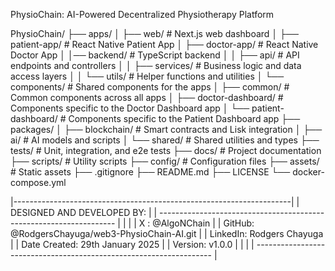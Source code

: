 PhysioChain: AI-Powered Decentralized Physiotherapy Platform

PhysioChain/
├── apps/
│   ├── web/                         # Next.js web dashboard
│   ├── patient-app/                 # React Native Patient App
│   ├── doctor-app/                  # React Native Doctor App
│   │── backend/                     # TypeScript backend
│   │   ├── api/                     # API endpoints and controllers
│   │   ├── services/                # Business logic and data access layers
│   │   └── utils/                   # Helper functions and utilities
│   └── components/                  # Shared components for the apps
│       ├── common/                  # Common components across all apps
│       ├── doctor-dashboard/        # Components specific to the Doctor Dashboard app
│       └── patient-dashboard/       # Components specific to the Patient Dashboard app
├── packages/
│   ├── blockchain/                  # Smart contracts and Lisk integration
│   ├── ai/                          # AI models and scripts
│   └── shared/                      # Shared utilities and types
├── tests/                           # Unit, integration, and e2e tests
├── docs/                            # Project documentation
├── scripts/                         # Utility scripts
├── config/                          # Configuration files
├── assets/                          # Static assets
├── .gitignore
├── README.md
├── LICENSE
└── docker-compose.yml

|---------------------------------------------------------------------|
| DESIGNED AND DEVELOPED BY:                                          |
| ------------------------------------------------------------------- |
|                                                                     |
| X : @AlgoNChain                                                     |
| GitHub: @RodgersChayuga/web3-PhysioChain-AI.git                     |
| LinkedIn: Rodgers Chayuga                                           |
| Date Created: 29th January 2025                                     |
| Version: v1.0.0                                                     |
|                                                                     |
| ------------------------------------------------------------------- |
